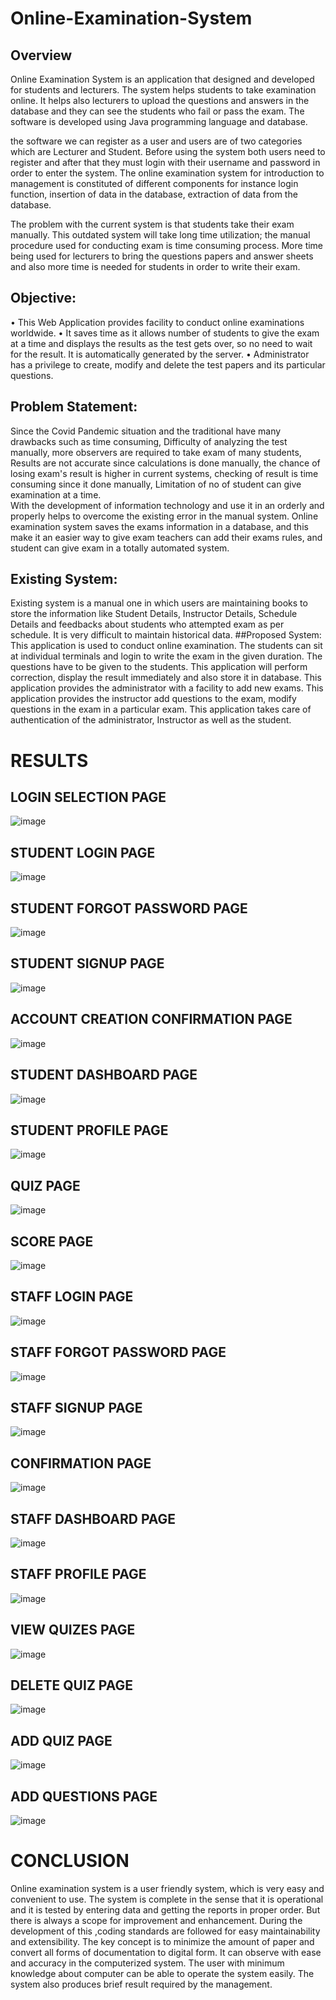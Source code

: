 # Online-Examination-System

## Overview
Online Examination System is an application that designed and developed for students and lecturers. The system helps students to take examination online. It helps also lecturers to upload the questions and answers in the database and they can see the students who fail or pass the exam. The software is developed using Java programming language and database.  
 
 the software we can register as a user and users are of two categories which are Lecturer and Student. Before using the system both users need to register and after that they must login with their username and password in order to enter the system. The online examination system for introduction to management is constituted of different components for instance login function, insertion of data in the database, extraction of data from the database.  
 
The problem with the current system is that students take their exam manually. This outdated system will take long time utilization; the manual procedure used for conducting exam is time consuming process. More time being used for lecturers to bring the questions papers and answer sheets and also more time is needed for students in order to write their exam. 



## Objective: 
•	This Web Application provides facility to conduct online examinations worldwide. 
•	It saves time as it allows number of students to give the exam at a time and displays the results as the test gets over, so no need to wait for the result. It is automatically generated by the server.
•	Administrator has a privilege to create, modify and delete the test papers and its particular questions. 
## Problem Statement:  
  Since the Covid Pandemic situation and the traditional have many drawbacks such as time consuming, Difficulty of analyzing the test manually, more observers are required to take exam of many students, Results are not accurate since calculations is done manually, the chance of losing exam's result is higher in current systems, checking of result is time consuming since it done manually, Limitation of no of student can give examination at a time.  
With the development of information technology and use it in an orderly and properly helps to overcome the existing error in the manual system. Online examination system saves the exams information in a database, and this make it an easier way to give exam teachers can add their exams rules, and student can give exam in a totally automated system. 
## Existing System:  
Existing system is a manual one in which users are maintaining books to store the information like Student Details, Instructor Details, Schedule Details and feedbacks about students who attempted exam as per schedule. It is very difficult to maintain historical data. 
##Proposed System:  
This application is used to conduct online examination. The students can sit at individual terminals and login to write the exam in the given duration. The questions have to be given to the students. This application will perform correction, display the result immediately and also store it in database. This application provides the administrator with a facility to add new exams. This application provides the instructor add questions to the exam, modify questions in the exam in a particular exam. This application takes care of authentication of the administrator, Instructor as well as the student. 

# RESULTS
## LOGIN SELECTION PAGE
![image](https://github.com/user-attachments/assets/431c15fa-b360-4b16-b050-bb1726b675a1)
## STUDENT LOGIN PAGE
![image](https://github.com/user-attachments/assets/5d87b698-2d04-4653-9dc7-e5f25058cade)
## STUDENT FORGOT PASSWORD PAGE
![image](https://github.com/user-attachments/assets/1b105b43-08f8-4ceb-a03f-900559acb6bb)
## STUDENT SIGNUP PAGE
![image](https://github.com/user-attachments/assets/a58ea7b1-d94a-4b8b-9707-e4fdc2fac418)
## ACCOUNT CREATION CONFIRMATION PAGE
![image](https://github.com/user-attachments/assets/7662f606-0289-4682-9435-d6c2705c93a3)
## STUDENT DASHBOARD PAGE
![image](https://github.com/user-attachments/assets/9eb5ef62-12e0-49aa-aba3-f6b5f2f3e6ad)
## STUDENT PROFILE PAGE
![image](https://github.com/user-attachments/assets/1d98df49-8801-424c-9a59-7d431bc09472)
## QUIZ PAGE
![image](https://github.com/user-attachments/assets/5796dd74-ef6d-4a76-9d94-034865afbf81)
## SCORE PAGE
![image](https://github.com/user-attachments/assets/d580a004-0355-411c-a852-dd583d09f435)
## STAFF LOGIN PAGE
![image](https://github.com/user-attachments/assets/36143bec-bf2f-4a30-8b62-c88dfad41430)
## STAFF FORGOT PASSWORD PAGE
![image](https://github.com/user-attachments/assets/a8911544-c966-409c-a477-6461ce8db3d6)
## STAFF SIGNUP PAGE
![image](https://github.com/user-attachments/assets/86032fc7-73bd-409c-8279-bcb456c7b10e)
## CONFIRMATION PAGE
![image](https://github.com/user-attachments/assets/c3220aae-73f5-4723-b89a-1ad0ab06fab7)
## STAFF DASHBOARD PAGE
![image](https://github.com/user-attachments/assets/37e1aa1a-7aa3-47e6-aede-087a273d4d90)
## STAFF PROFILE PAGE
![image](https://github.com/user-attachments/assets/5093d0a9-5f42-4e15-8ec3-0fc293f4351b)
## VIEW QUIZES PAGE
![image](https://github.com/user-attachments/assets/edc29e81-63ef-4a20-87cc-04c6044813c2)
## DELETE QUIZ PAGE
![image](https://github.com/user-attachments/assets/b9683fb8-25ce-4e35-b5c7-3165447bb6f6)
## ADD QUIZ PAGE
![image](https://github.com/user-attachments/assets/0ca88895-1444-4d5d-9f89-cde456b3d93c)
## ADD QUESTIONS PAGE
![image](https://github.com/user-attachments/assets/6e586128-f3d0-4193-a6bd-31918e549e9a)



# CONCLUSION 
Online examination system is a user friendly system, which is very easy and convenient to use. The system is complete in the sense that it is operational and it is tested by entering data and getting the reports in proper order. But there is always a scope for improvement and enhancement. During the development of this ,coding standards are followed for easy maintainability and extensibility. 
The key concept is to minimize the amount of paper and convert all forms of documentation to digital form. It can observe with ease and accuracy in the computerized system. The user with minimum knowledge about computer can be able to operate the system easily. The system also produces brief result required by the management.

